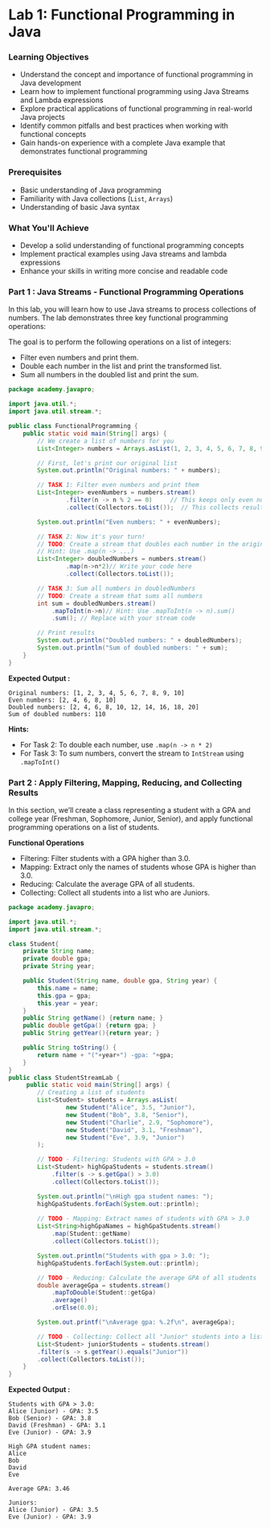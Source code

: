 # Lab 1: Functional Programming in Java

### Learning Objectives

- Understand the concept and importance of functional programming in Java development
- Learn how to implement functional programming using Java Streams and Lambda expressions
- Explore practical applications of functional programming in real-world Java projects
- Identify common pitfalls and best practices when working with functional concepts
- Gain hands-on experience with a complete Java example that demonstrates functional programming

### Prerequisites

- Basic understanding of Java programming
- Familiarity with Java collections (`List`, `Arrays`)
- Understanding of basic Java syntax

### What You'll Achieve

- Develop a solid understanding of functional programming concepts
- Implement practical examples using Java streams and lambda expressions
- Enhance your skills in writing more concise and readable code

### Part 1 : Java Streams - Functional Programming Operations

In this lab, you will learn how to use Java streams to process collections of numbers. The lab demonstrates three key functional programming operations:

The goal is to perform the following operations on a list of integers:

- Filter even numbers and print them.
- Double each number in the list and print the transformed list.
- Sum all numbers in the doubled list and print the sum.

```java
package academy.javapro;

import java.util.*;
import java.util.stream.*;

public class FunctionalProgramming {
    public static void main(String[] args) {
        // We create a list of numbers for you
        List<Integer> numbers = Arrays.asList(1, 2, 3, 4, 5, 6, 7, 8, 9, 10);

        // First, let's print our original list
        System.out.println("Original numbers: " + numbers);

        // TASK 1: Filter even numbers and print them
        List<Integer> evenNumbers = numbers.stream()
                .filter(n -> n % 2 == 0)     // This keeps only even numbers
                .collect(Collectors.toList());  // This collects results into a new list

        System.out.println("Even numbers: " + evenNumbers);

        // TASK 2: Now it's your turn!
        // TODO: Create a stream that doubles each number in the original list
        // Hint: Use .map(n -> ...)
        List<Integer> doubledNumbers = numbers.stream()
                .map(n->n*2)// Write your code here
                .collect(Collectors.toList());

        // TASK 3: Sum all numbers in doubledNumbers
        // TODO: Create a stream that sums all numbers
        int sum = doubledNumbers.stream()
            .mapToInt(n->n)// Hint: Use .mapToInt(n -> n).sum()
            .sum(); // Replace with your stream code

        // Print results
        System.out.println("Doubled numbers: " + doubledNumbers);
        System.out.println("Sum of doubled numbers: " + sum);
    }
}

```

**Expected Output :**

```text
Original numbers: [1, 2, 3, 4, 5, 6, 7, 8, 9, 10]
Even numbers: [2, 4, 6, 8, 10]
Doubled numbers: [2, 4, 6, 8, 10, 12, 14, 16, 18, 20]
Sum of doubled numbers: 110
```

**Hints:**

- For Task 2: To double each number, use `.map(n -> n * 2)`
- For Task 3: To sum numbers, convert the stream to `IntStream` using `.mapToInt()`

### Part 2 : Apply Filtering, Mapping, Reducing, and Collecting Results

In this section, we’ll create a class representing a student with a GPA and college year (Freshman, Sophomore, Junior, Senior), and apply functional programming operations on a list of students.

**Functional Operations**

- Filtering: Filter students with a GPA higher than 3.0.
- Mapping: Extract only the names of students whose GPA is higher than 3.0.
- Reducing: Calculate the average GPA of all students.
- Collecting: Collect all students into a list who are Juniors.

```java
package academy.javapro;

import java.util.*;
import java.util.stream.*;

class Student{
    private String name;
    private double gpa;
    private String year;

    public Student(String name, double gpa, String year) {
        this.name = name;
        this.gpa = gpa;
        this.year = year;
    }
    public String getName() {return name; }
    public double getGpa() {return gpa; }
    public String getYear(){return year; }

    public String toString() {
        return name + "("+year+") -gpa: "+gpa;
    }
}
public class StudentStreamLab {
     public static void main(String[] args) {
        // Creating a list of students
        List<Student> students = Arrays.asList(
                new Student("Alice", 3.5, "Junior"),
                new Student("Bob", 3.8, "Senior"),
                new Student("Charlie", 2.9, "Sophomore"),
                new Student("David", 3.1, "Freshman"),
                new Student("Eve", 3.9, "Junior")
        );

        // TODO - Filtering: Students with GPA > 3.0
        List<Student> highGpaStudents = students.stream()
            .filter(s -> s.getGpa() > 3.0)
            .collect(Collectors.toList());

        System.out.println("\nHigh gpa student names: ");
        highGpaStudents.forEach(System.out::println);
        
        // TODO - Mapping: Extract names of students with GPA > 3.0
        List<String>highGpaNames = highGpaStudents.stream()
            .map(Student::getName)
            .collect(Collectors.toList());

        System.out.println("Students with gpa > 3.0: ");
        highGpaStudents.forEach(System.out::println);

        // TODO - Reducing: Calculate the average GPA of all students
        double averageGpa = students.stream()
            .mapToDouble(Student::getGpa)
            .average()
            .orElse(0.0);

        System.out.printf("\nAverage gpa: %.2f\n", averageGpa);

        // TODO - Collecting: Collect all "Junior" students into a list
        List<Student> juniorStudents = students.stream()
        .filter(s -> s.getYear().equals("Junior"))
        .collect(Collectors.toList());
    }
}
```

**Expected Output :**

```text
Students with GPA > 3.0:
Alice (Junior) - GPA: 3.5
Bob (Senior) - GPA: 3.8
David (Freshman) - GPA: 3.1
Eve (Junior) - GPA: 3.9

High GPA student names:
Alice
Bob
David
Eve

Average GPA: 3.46

Juniors:
Alice (Junior) - GPA: 3.5
Eve (Junior) - GPA: 3.9
```
